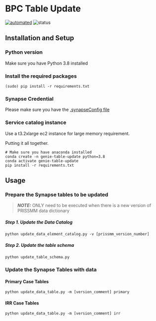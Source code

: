 BPC Table Update
================
[![automated](https://img.shields.io/docker/cloud/automated/sagebionetworks/genie-bpc-pipeline-table-updates)](https://hub.docker.com/r/sagebionetworks/genie-bpc-pipeline-table-updates)
![status](https://img.shields.io/docker/cloud/build/sagebionetworks/genie-bpc-pipeline-table-updates)

Installation and Setup
----------------------
### Python version
Make sure you have Python 3.8 installed


### Install the required packages
    (sudo) pip install -r requirements.txt

### Synapse Credential
Please make sure you have the [.synapseConfig file](https://help.synapse.org/docs/Client-Configuration.1985446156.html)

### Service catalog instance
Use a t3.2xlarge ec2 instance for large memory requirement.

Putting it all together.

```
# Make sure you have anaconda installed
conda create -n genie-table-update python=3.8
conda activate genie-table-update
pip install -r requirements.txt
```

Usage
-----
### Prepare the Synapse tables to be updated
> **_NOTE:_** ONLY need to be executed when there is a new version of PRISSMM data dictionary

##### Step 1. Update the Data Catalog
    python update_data_element_catalog.py -v [prissmm_version_number]
##### Step 2. Update the table schema
    python update_table_schema.py

### Update the Synapse Tables with data
#### Primary Case Tables
    python update_data_table.py -m [version_comment] primary
#### IRR Case Tables
    python update_data_table.py -m [version_comment] irr
